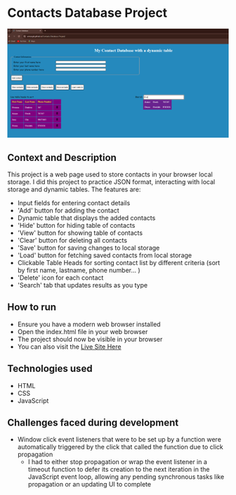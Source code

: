 # Contacts Database Project

![](assets/ContactDatabaseScreenshot.PNG)

## Context and Description

This project is a web page used to store contacts in your browser local storage. I did this project to practice JSON format, interacting with local storage and dynamic tables. The features are:

- Input fields for entering contact details
- 'Add' button for adding the contact
- Dynamic table that displays the added contacts
- 'Hide' button for hiding table of contacts
- 'View' button for showing table of contacts
- 'Clear' button for deleting all contacts
- 'Save' button for saving changes to local storage
- 'Load' button for fetching saved contacts from local storage
- Clickable Table Heads for sorting contact list by different criteria (sort by first name, lastname, phone number... )
- 'Delete' icon for each contact
- 'Search' tab that updates results as you type

## How to run

- Ensure you have a modern web browser installed
- Open the index.html file in your web browser
- The project should now be visible in your browser
- You can also visit the [Live Site Here](https://arinzegit.github.io/Contacts-Database-Project/)

## Technologies used

- HTML
- CSS
- JavaScript

## Challenges faced during development

- Window click event listeners that were to be set up by a function were automatically triggered by the click that called the function due to click propagation
  - I had to either stop propagation or wrap the event listener in a timeout function to defer its creation to the next iteration in the JavaScript event loop, allowing any pending synchronous tasks like propagation or an updating UI to complete
